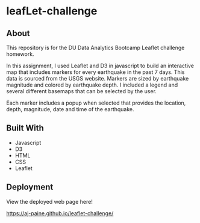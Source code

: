 # leafLet-challenge

## About
This repository is for the DU Data Analytics Bootcamp Leaflet challenge homework.

In this assignment, I used Leaflet and D3 in javascript to build an interactive map that includes markers for every earthquake in the past 7 days. This data is sourced from the USGS website. Markers are sized by earthquake magnitude and colored by earthquake depth. I included a legend and several different basemaps that can be selected by the user.

Each marker includes a popup when selected that provides the location, depth, magnitude, date and time of the earthquake.

## Built With
* Javascript
* D3
* HTML
* CSS
* Leaflet

## Deployment
View the deployed web page here!

https://aj-paine.github.io/leaflet-challenge/
